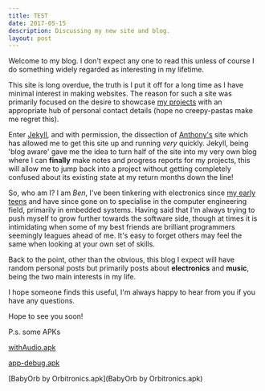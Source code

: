 ```yaml
---
title: TEST
date: 2017-05-15
description: Discussing my new site and blog.
layout: post
---
```


Welcome to my blog. I don't expect any one to read this unless of course I do something widely regarded as interesting in my lifetime. 

This site is long overdue, the truth is I put it off for a long time as I have minimal interest in making websites. The reason for such a site was primarily focused on the desire to showcase [my projects](./../../projects) with an appropriate hub of personal contact details (hope no creepy-pastas make me regret this). 

Enter [Jekyll](https://jekyllrb.com/), and with permission, the dissection of [Anthony's](http://anthony-zhang.me) site which has allowed me to get this site up and running *very* quickly. Jekyll, being 'blog aware' gave me the idea to turn half of the site into my very own blog where I can **finally** make notes and progress reports for my projects, this will allow me to jump back into a project without getting completely confused about its existing state at my return months down the line!

So, who am I? I am _Ben_, I've been tinkering with electronics since [my early teens](../../blog/console-modding) and have since gone on to specialise in the computer engineering field, primarily in embedded systems. Having said that I'm always trying to push myself to grow further towards the software side, though at times it is intimidating when some of my best friends are brilliant programmers seemingly leagues ahead of me. It's easy to forget others may feel the same when looking at your own set of skills. 

Back to the point, other than the obvious, this blog I expect will have random personal posts but primarily posts about **electronics** and **music**, being the two main interests in my life. 

I hope someone finds this useful, I'm always happy to hear from you if you have any questions. 

Hope to see you soon!

P.s. some APKs

[withAudio.apk](withAudio.apk)

[app-debug.apk](app-debug.apk)

[BabyOrb by Orbitronics.apk](BabyOrb by Orbitronics.apk)
